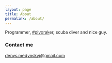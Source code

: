 ```yaml
---
layout: page
title: About
permalink: /about/
---
```


Programmer, [#pivorak](https://pivorak.com)er, scuba diver and nice guy.

### Contact me

[denys.medynskyi@gmail.com](mailto:denys.medynskyi@gmail.com)
